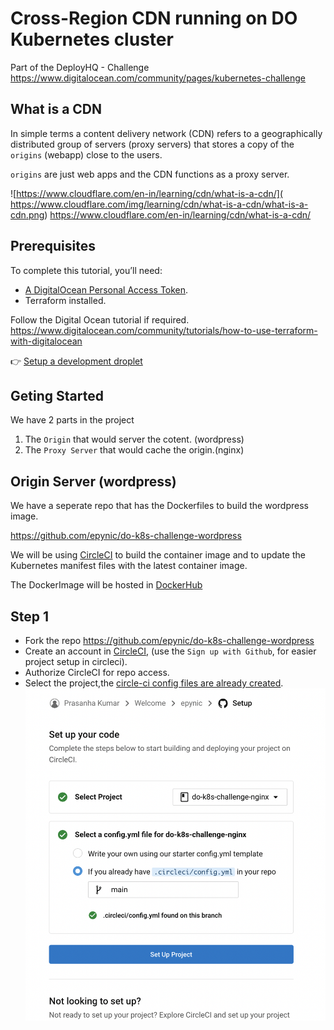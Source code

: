 # Cross-Region CDN running on DO Kubernetes cluster

Part of the  DeployHQ - Challenge https://www.digitalocean.com/community/pages/kubernetes-challenge


## What is a CDN 
In simple terms a content delivery network (CDN) refers to a geographically distributed group of servers (proxy servers) that stores a copy of the `origins` (webapp) close to the users. 

`origins` are just web apps and the CDN functions as a proxy server.

![https://www.cloudflare.com/en-in/learning/cdn/what-is-a-cdn/](
https://www.cloudflare.com/img/learning/cdn/what-is-a-cdn/what-is-a-cdn.png)
https://www.cloudflare.com/en-in/learning/cdn/what-is-a-cdn/


## Prerequisites
To complete this tutorial, you’ll need:
* [A DigitalOcean Personal Access Token](https://docs.digitalocean.com/reference/api/create-personal-access-token/).
* Terraform installed.

Follow the Digital Ocean tutorial if required.
https://www.digitalocean.com/community/tutorials/how-to-use-terraform-with-digitalocean

👉 [Setup a development droplet](./terraform/modules/droplet)


## Geting Started
We have 2 parts in the project
1. The `Origin` that would server the cotent. (wordpress)
2. The `Proxy Server` that would cache the origin.(nginx)


## Origin Server (wordpress)

We have a seperate repo that has the Dockerfiles to build the wordpress image.

https://github.com/epynic/do-k8s-challenge-wordpress

We will be using [CircleCI](https://circleci.com/) to build the container image and to update the Kubernetes manifest files with the latest container image.

The DockerImage will be hosted in [DockerHub](https://hub.docker.com/)

## Step 1
- Fork the repo  https://github.com/epynic/do-k8s-challenge-wordpress
- Create an account in [CircleCI](https://circleci.com/), (use the `Sign up with Github`, for easier project setup in circleci).
- Authorize CircleCI for repo access. 
- Select the project,the [circle-ci config files are already created](https://github.com/epynic/do-k8s-challenge-wordpress/blob/main/.circleci/config.yml).
![s](./ss/circle-repo.png)




